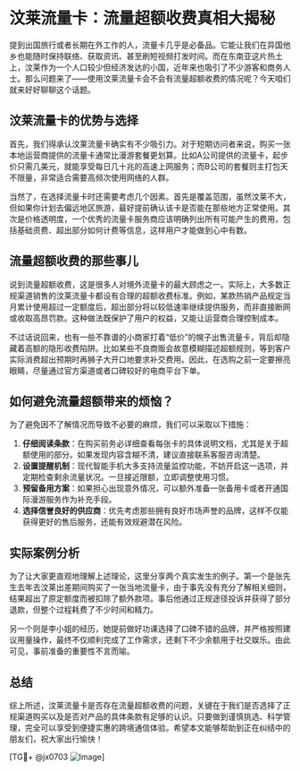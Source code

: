 # 汶莱流量卡：流量超额收费真相大揭秘

提到出国旅行或者长期在外工作的人，流量卡几乎是必备品。它能让我们在异国他乡也能随时保持联络、获取资讯、甚至刷短视频打发时间。而在东南亚这片热土上，汶莱作为一个人口较少但经济发达的小国，近年来也吸引了不少游客和商务人士。那么问题来了——使用汶莱流量卡会不会有流量超额收费的情况呢？今天咱们就来好好聊聊这个话题。

## 汶莱流量卡的优势与选择

首先，我们得承认汶莱流量卡确实有不少吸引力。对于短期访问者来说，购买一张本地运营商提供的流量卡通常比漫游套餐更划算。比如A公司提供的流量卡，起步价只需几美元，就能享受每日几十兆的高速上网服务；而B公司的套餐则主打包天不限量，非常适合需要高频次使用网络的人群。

当然了，在选择流量卡时还需要考虑几个因素。首先是覆盖范围，虽然汶莱不大，但如果你计划去偏远地区旅游，最好提前确认该卡是否能在那些地方正常使用。其次是价格透明度，一个优秀的流量卡服务商应该明确列出所有可能产生的费用，包括基础资费、超出部分如何计费等信息，这样用户才能做到心中有数。

## 流量超额收费的那些事儿

说到流量超额收费，这是很多人对境外流量卡的最大顾虑之一。实际上，大多数正规渠道销售的汶莱流量卡都设有合理的超额收费标准。例如，某款热销产品规定当月累计使用超过一定额度后，超出部分将以较低速率继续提供服务，而非直接断网或收取高昂罚款。这种做法既保护了用户的权益，又能让运营商合理控制成本。

不过话说回来，也有一些不靠谱的小商家打着“低价”的幌子出售流量卡，背后却隐藏着高额的隐形收费陷阱。比如某些不良商贩会故意模糊描述超额规则，等到客户实际消费超出预期时再狮子大开口地要求补交费用。因此，在选购之前一定要擦亮眼睛，尽量通过官方渠道或者口碑较好的电商平台下单。

## 如何避免流量超额带来的烦恼？

为了避免因不了解情况而导致不必要的麻烦，我们可以采取以下措施：

1. **仔细阅读条款**：在购买前务必详细查看每张卡的具体说明文档，尤其是关于超额使用的部分。如果发现内容含糊不清，建议直接联系客服咨询清楚。
2. **设置提醒机制**：现代智能手机大多支持流量监控功能，不妨开启这一选项，并定期检查剩余流量状况。一旦接近限额，立即调整使用习惯。
3. **预留备用方案**：如果担心出现意外情况，可以额外准备一张备用卡或者开通国际漫游服务作为补充手段。
4. **选择信誉良好的供应商**：优先考虑那些拥有良好市场声誉的品牌，这样不仅能获得更好的售后服务，还能有效规避潜在风险。

## 实际案例分析

为了让大家更直观地理解上述理论，这里分享两个真实发生的例子。第一个是张先生去年去汶莱出差期间购买了一张当地流量卡，由于事先没有充分了解相关细则，结果超出了原定额度而被扣除了额外款项。事后他通过正规途径投诉并获得了部分退款，但整个过程耗费了不少时间和精力。

另一个则是李小姐的经历，她提前做好功课选择了口碑不错的品牌，并严格按照建议用量操作，最终不仅顺利完成了工作需求，还剩下不少余额用于社交娱乐。由此可见，事前准备的重要性不言而喻。

## 总结

综上所述，汶莱流量卡是否存在流量超额收费的问题，关键在于我们是否选择了正规渠道购买以及是否对产品的具体条款有足够的认识。只要做到谨慎挑选、科学管理，完全可以享受到便捷实惠的跨境通信体验。希望本文能够帮助到正在纠结中的朋友们，祝大家出行愉快！

[TG💪+ @jx0703 ![Image](https://github.com/user-attachments/assets/dbca1d08-cadb-493c-b0ec-ad6f7a83f270)]